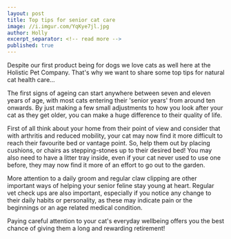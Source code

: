 ```yaml
---
layout: post
title: Top tips for senior cat care
image: //i.imgur.com/YqKye7jl.jpg
author: Holly
excerpt_separator: <!-- read more -->
published: true
---
```


Despite our first product being for dogs we love cats as well here at the Holistic Pet Company. That's why we want to share some top tips for natural cat health care...

The first signs of ageing can start anywhere between seven and eleven years of age, with most cats entering their 'senior years' from around ten onwards. By just making a few small adjustments to how you look after your cat as they get older, you can make a huge difference to their quality of life.

<!-- read more -->

First of all think about your home from their point of view and consider that with arthritis and reduced mobility, your cat may now find it more difficult to reach their favourite bed or vantage point. So, help them out by placing cushions, or chairs as stepping-stones up to their desired bed! You may also need to have a litter tray inside, even if your cat never used to use one before, they may now find it more of an effort to go out to the garden. 

More attention to a daily groom and regular claw clipping are other important ways of helping your senior feline stay young at heart. Regular vet check ups are also important, especially if you notice any change to their daily habits or personality, as these may indicate pain or the beginnings or an age related medical condition.

Paying careful attention to your cat's everyday wellbeing offers you the best chance of giving them a long and rewarding retirement!

